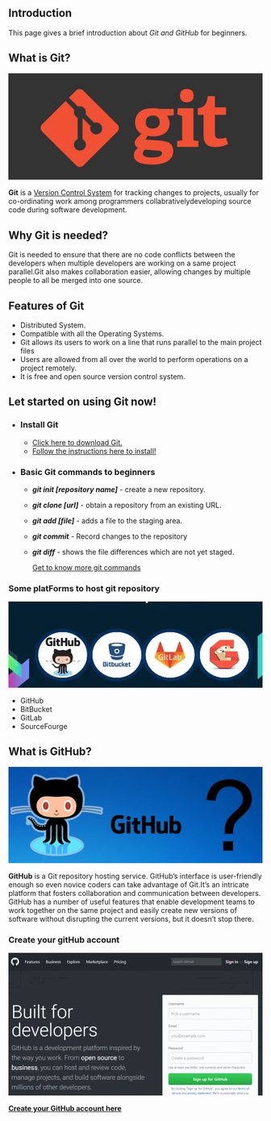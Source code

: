 ## **Introduction**
This page gives a brief introduction about _Git and GitHub_ for beginners.

## **What is Git?**

![Git](https://github.com/sankavi23/Git-and-GitHub/blob/gh-pages/Images/8ogqpfkvqqpyfbs3w6p7.png)

**Git** is a [Version Control System](https://en.wikipedia.org/wiki/Version_control) for tracking changes to projects, usually for co-ordinating work among programmers collabrativelydeveloping source code during software development.

## **Why Git is needed?**
Git is needed to ensure that there are no code conflicts between the developers when multiple developers are working on a same project parallel.Git also makes collaboration easier, allowing changes by multiple people to all be merged into one source.

## **Features of Git**

+ Distributed System.
+ Compatible with all the Operating Systems.
+ Git allows its users to work on a line that runs parallel to the main project files
+ Users are allowed from all over the world to perform operations on a project remotely.
+ It is free and open source version control system.


## **Let started on using Git now!**

* ### **Install Git**
  - [Click here to download Git.](https://git-scm.com/downloads)
  - [Follow the instructions here to install!](https://git-scm.com/book/en/v2/Getting-Started-Installing-Git)
* ### **Basic Git commands to beginners**

  + **_git init [repository name]_** - create a new repository.
  + **_git clone [url]_**            - obtain a repository from an existing URL.
  + **_git add [file]_**             - adds a file to the staging area.
  + **_git commit_**                 - Record changes to the repository 
  + **_git diff_**                   - shows the file differences which are not yet staged.

    [Get to know more git commands](https://git-scm.com/docs/git)

### **Some platForms to host git repository**

![platforms](https://github.com/sankavi23/Git-and-GitHub/blob/gh-pages/Images/Screenshot%20(620).png)
  + GitHub
  + BitBucket
  + GitLab
  + SourceFourge


## **What is GitHub?**

![GitHub](https://github.com/sankavi23/Git-and-GitHub/blob/gh-pages/Images/1-github-explained.png)

**GitHub** is a Git repository hosting service. 
GitHub’s interface is user-friendly enough so even novice coders can take advantage of Git.It’s an intricate platform that fosters collaboration and communication between developers. GitHub has a number of useful features that enable development teams to work together on the same project and easily create new versions of software without disrupting the current versions, but it doesn’t stop there.


### **Create your gitHub account**

![account](https://github.com/sankavi23/Git-and-GitHub/blob/gh-pages/Images/what-is-github-0.png)

[**Create your GitHub account here**](https://github.com/)



 

